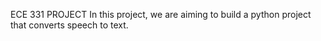 ECE 331 PROJECT
In this project, we are aiming to build a python project that converts speech to text.